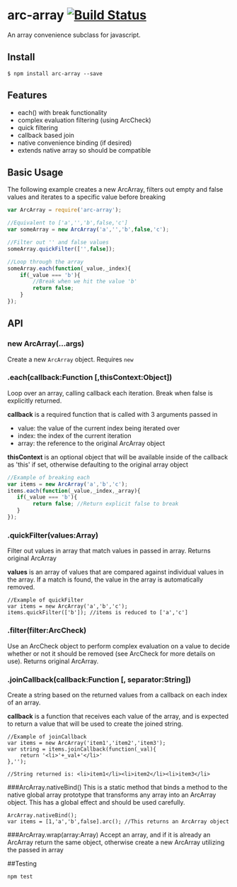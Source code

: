 # arc-array [![Build Status](https://travis-ci.org/anyuzer/arc-array.svg?branch=master)](https://travis-ci.org/anyuzer/arc-array)
An array convenience subclass for javascript.

## Install

```
$ npm install arc-array --save
```


## Features
* each() with break functionality
* complex evaluation filtering (using ArcCheck)
* quick filtering
* callback based join
* native convenience binding (if desired)
* extends native array so should be compatible


## Basic Usage

The following example creates a new ArcArray, filters out empty and false values and iterates to a specific value before breaking

```js
var ArcArray = require('arc-array');

//Equivalent to ['a','','b',false,'c']
var someArray = new ArcArray('a','','b',false,'c');

//Filter out '' and false values
someArray.quickFilter(['',false]);

//Loop through the array
someArray.each(function(_value,_index){
    if(_value === 'b'){
        //Break when we hit the value 'b'
        return false;
    }
});
```

## API

### new ArcArray(...args)
Create a new `ArcArray` object. Requires `new`

### .each(callback:Function [,thisContext:Object])

Loop over an array, calling callback each iteration. Break when false is explicitly returned.

**callback** is a required function that is called with 3 arguments passed in
* value: the value of the current index being iterated over
* index: the index of the current iteration
* array: the reference to the original ArcArray object

**thisContext** is an optional object that will be available inside of the callback as 'this' if set, otherwise defaulting to the original array object
```js
//Example of breaking each
var items = new ArcArray('a','b','c');
items.each(function(_value,_index,_array){
   if(_value === 'b'){
        return false; //Return explicit false to break
   }
});
```

### .quickFilter(values:Array)
Filter out values in array that match values in passed in array. Returns original ArcArray

**values** is an array of values that are compared against individual values in the array. If a match is found, the value in the array is automatically removed.
```
//Example of quickFilter
var items = new ArcArray('a','b','c');
items.quickFilter(['b']); //items is reduced to ['a','c']
```

### .filter(filter:ArcCheck)
Use an ArcCheck object to perform complex evaluation on a value to decide whether or not it should be removed (see ArcCheck for more details on use). Returns original ArcArray.

### .joinCallback(callback:Function [, separator:String])
Create a string based on the returned values from a callback on each index of an array.

**callback** is a function that receives each value of the array, and is expected to return a value that will be used to create the joined string.

```
//Example of joinCallback
var items = new ArcArray('item1','item2','item3');
var string = items.joinCallback(function(_val){
    return '<li>'+_val+'</li>'
},'');

//String returned is: <li>item1</li><li>item2</li><li>item3</li>
```

###ArcArray.nativeBind()
This is a static method that binds a method to the native global array prototype that transforms any array into an ArcArray object. This has a global effect and should be used carefully.

```
ArcArray.nativeBind();
var items = [1,'a','b',false].arc(); //This returns an ArcArray object
```

###ArcArray.wrap(array:Array)
Accept an array, and if it is already an ArcArray return the same object, otherwise create a new ArcArray utilizing the passed in array

##Testing
```
npm test
```
